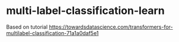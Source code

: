 # multi-label-classification-learn
Based on tutorial https://towardsdatascience.com/transformers-for-multilabel-classification-71a1a0daf5e1
